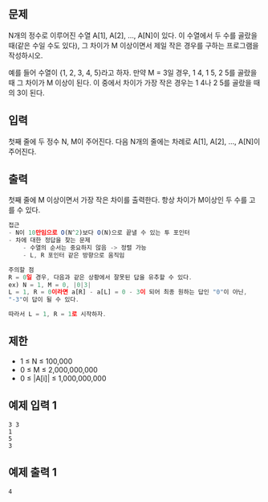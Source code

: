 ## 문제

N개의 정수로 이루어진 수열 A[1], A[2], …, A[N]이 있다. 이 수열에서 두 수를 골랐을 때(같은 수일 수도 있다), 그 차이가 M 이상이면서 제일 작은 경우를 구하는 프로그램을 작성하시오.

예를 들어 수열이 {1, 2, 3, 4, 5}라고 하자. 만약 M = 3일 경우, 1 4, 1 5, 2 5를 골랐을 때 그 차이가 M 이상이 된다. 이 중에서 차이가 가장 작은 경우는 1 4나 2 5를 골랐을 때의 3이 된다.

## 입력

첫째 줄에 두 정수 N, M이 주어진다. 다음 N개의 줄에는 차례로 A[1], A[2], …, A[N]이 주어진다.

## 출력

첫째 줄에 M 이상이면서 가장 작은 차이를 출력한다. 항상 차이가 M이상인 두 수를 고를 수 있다.

```jsx
접근
- N이 10만임으로 O(N^2)보다 O(N)으로 끝낼 수 있는 투 포인터 
- 차에 대한 정답을 찾는 문제
	- 수열의 순서는 중요하지 않음 -> 정렬 가능
	- L, R 포인터 같은 방향으로 움직임

주의할 점
R = 0일 경우, 다음과 같은 상황에서 잘못된 답을 유추할 수 있다.
ex) N = 1, M = 0, |0|3|
L = 1, R = 0이라면 a[R] - a[L] = 0 - 3이 되어 최종 원하는 답인 "0"이 아닌, 
"-3"이 답이 될 수 있다.

따라서 L = 1, R = 1로 시작하자.
```

## 제한

- 1 ≤ N ≤ 100,000
- 0 ≤ M ≤ 2,000,000,000
- 0 ≤ |A[i]| ≤ 1,000,000,000

## 예제 입력 1

```
3 3
1
5
3

```

## 예제 출력 1

```
4
```
